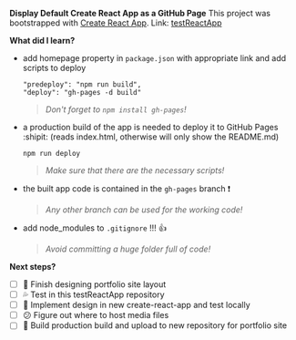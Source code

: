 ﻿**Display Default Create React App as a GitHub Page**
This project was bootstrapped with [Create React App](https://github.com/facebook/create-react-app).
Link: [testReactApp](https://areizza.github.io/testReactApp)

**What did I learn?**
- add homepage property in `package.json` with appropriate link and add scripts to deploy
  ```
  "predeploy": "npm run build",
  "deploy": "gh-pages -d build"
  ```
  >_Don't forget to `npm install gh-pages`!_
- a production build of the app is needed to deploy it to GitHub Pages :shipit:
  (reads index.html, otherwise will only show the README.md)
  ```
  npm run deploy
  ```
  >_Make sure that there are the necessary scripts!_
- the built app code is contained in the `gh-pages` branch :exclamation:
  >_Any other branch can be used for the working code!_
- add node_modules to `.gitignore` !!! :+1:
  >_Avoid committing a huge folder full of code!_

**Next steps?**
- [ ] :star2: Finish designing portfolio site layout 
- [ ] :sweat_drops: Test in this testReactApp repository
- [ ] :muscle: Implement design in new create-react-app and test locally
- [ ] :confused: Figure out where to host media files
- [ ] :wrench: Build production build and upload to new repository for portfolio site
